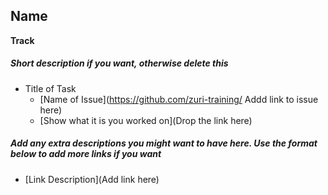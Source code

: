 ## Name
 __Track__

##### Short description if you want, otherwise delete this

* Title of Task <br>
    - [Name of Issue](https://github.com/zuri-training/ Addd link to issue here)
    - [Show what it is you worked on](Drop the link here)
    





##### Add any extra descriptions you might want to have here. Use the format below to add more links if you want

* [Link Description](Add link here)
